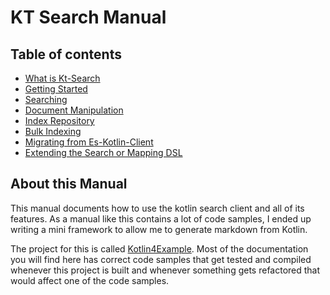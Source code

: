 # KT Search Manual 

## Table of contents

- [What is Kt-Search](WhatIsKtSearch.md)
- [Getting Started](GettingStarted.md)
- [Searching](Search.md)
- [Document Manipulation](crud.md)
- [Index Repository](IndexRepository.md)
- [Bulk Indexing](BulkIndexing.md)
- [Migrating from Es-Kotlin-Client](Migrating.md)
- [Extending the Search or Mapping DSL](ExtendingTheDSL.md)

## About this Manual

This manual documents how to use the kotlin search client and all of its features. As a manual like this contains a lot of code samples, I ended up writing a mini framework to allow me to generate markdown from Kotlin.

The project for this is called [Kotlin4Example](https://github.com/jillesvangurp/kotlin4example). Most of the documentation you will find here has correct code samples that get tested and compiled whenever this project is built and whenever something gets refactored that would affect one of the code samples.


